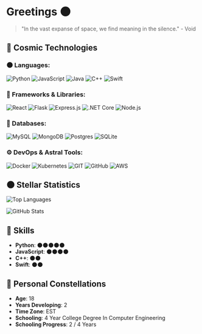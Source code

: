 # Greetings 🌑

> "In the vast expanse of space, we find meaning in the silence." - Void

## 🚀 Cosmic Technologies

### **🌑 Languages**:
![Python](https://img.shields.io/badge/Python-3776AB?style=for-the-badge&logo=python&logoColor=white&color=1A1B27)
![JavaScript](https://img.shields.io/badge/JavaScript-F7DF1E?style=for-the-badge&logo=javascript&logoColor=black&color=1A1B27)
![Java](https://img.shields.io/badge/Java-ED8B00?style=for-the-badge&logo=java&logoColor=white&color=1A1B27)
![C++](https://img.shields.io/badge/C++-00599C?style=for-the-badge&logo=cplusplus&logoColor=white&color=1A1B27)
![Swift](https://img.shields.io/badge/Swift-FA7343?style=for-the-badge&logo=swift&logoColor=white&color=1A1B27)

### **🌌 Frameworks & Libraries**:
![React](https://img.shields.io/badge/React-61DAFB?style=for-the-badge&logo=react&logoColor=black&color=1A1B27)
![Flask](https://img.shields.io/badge/Flask-000000?style=for-the-badge&logo=flask&logoColor=white&color=1A1B27)
![Express.js](https://img.shields.io/badge/Express.js-404D59?style=for-the-badge&logo=express&logoColor=white&color=1A1B27)
![.NET Core](https://img.shields.io/badge/.NET_Core-512BD4?style=for-the-badge&logo=dotnet&logoColor=white&color=1A1B27)
![Node.js](https://img.shields.io/badge/Node.js-43853D?style=for-the-badge&logo=node-dot-js&logoColor=white&color=1A1B27)

### **🔭 Databases**:
![MySQL](https://img.shields.io/badge/MySQL-4479A1?style=for-the-badge&logo=mysql&logoColor=white&color=1A1B27)
![MongoDB](https://img.shields.io/badge/MongoDB-4EA94B?style=for-the-badge&logo=mongodb&logoColor=white&color=1A1B27)
![Postgres](https://img.shields.io/badge/Postgres-4169E1?style=for-the-badge&logo=postgresql&logoColor=white&color=1A1B27)
![SQLite](https://img.shields.io/badge/SQLite-07405E?style=for-the-badge&logo=sqlite&logoColor=white&color=1A1B27)

### **⚙️ DevOps & Astral Tools**:
![Docker](https://img.shields.io/badge/Docker-2496ED?style=for-the-badge&logo=docker&logoColor=white&color=1A1B27)
![Kubernetes](https://img.shields.io/badge/Kubernetes-326CE5?style=for-the-badge&logo=kubernetes&logoColor=white&color=1A1B27)
![GIT](https://img.shields.io/badge/GIT-E44C30?style=for-the-badge&logo=git&logoColor=white&color=1A1B27)
![GitHub](https://img.shields.io/badge/GitHub-100000?style=for-the-badge&logo=github&logoColor=white&color=1A1B27)
![AWS](https://img.shields.io/badge/AWS-232F3E?style=for-the-badge&logo=amazon-aws&logoColor=white&color=1A1B27)



## 🌑 Stellar Statistics
![Top Languages](https://github-readme-stats.vercel.app/api/top-langs/?username=VVoiddd&layout=compact&theme=dark&langs_count=10)

![GitHub Stats](https://github-readme-stats.vercel.app/api?username=VVoiddd&show_icons=true&theme=dark)

## 🔧 Skills
- **Python**: 🌑🌑🌑🌑🌑
- **JavaScript**: 🌑🌑🌑🌑
- **C++**: 🌑🌑
- **Swift**: 🌑🌑

## 🌟 Personal Constellations
- **Age**: 18
- **Years Developing**: 2
- **Time Zone**: EST
- **Schooling**: 4 Year College Degree In Computer Engineering
- **Schooling Progress**: 2 / 4 Years
